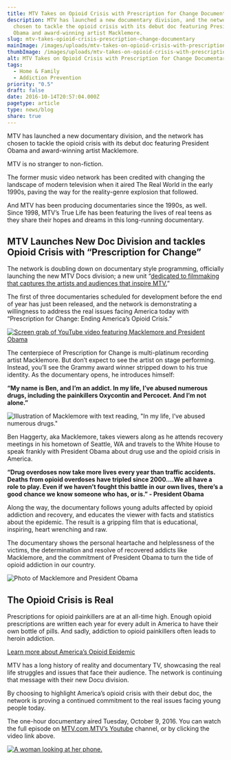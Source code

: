 ```yaml
---
title: MTV Takes on Opioid Crisis with Prescription for Change Documentary
description: MTV has launched a new documentary division, and the network has
  chosen to tackle the opioid crisis with its debut doc featuring President
  Obama and award-winning artist Macklemore.
slug: mtv-takes-opioid-crisis-prescription-change-documentary
mainImage: /images/uploads/mtv-takes-on-opioid-crisis-with-prescription-for-change-documentary.jpg
thumbImage: /images/uploads/mtv-takes-on-opioid-crisis-with-prescription-for-change-documentary.jpg
alt: MTV Takes on Opioid Crisis with Prescription for Change Documentary
tags:
  - Home & Family
  - Addiction Prevention
priority: "0.5"
draft: false
date: 2016-10-14T20:57:04.000Z
pagetype: article
type: news/blog
share: true
---
```

MTV has launched a new documentary division, and the network has chosen to tackle the opioid crisis with its debut doc featuring President Obama and award-winning artist Macklemore.

MTV is no stranger to non-fiction.

The former music video network has been credited with changing the landscape of modern television when it aired The Real World in the early 1990s, paving the way for the reality-genre explosion that followed.

And MTV has been producing documentaries since the 1990s, as well. Since 1998, MTV’s True Life has been featuring the lives of real teens as they share their hopes and dreams in this long-running documentary.

## MTV Launches New Doc Division and tackles Opioid Crisis with “Prescription for Change”

The network is doubling down on documentary style programming, officially launching the new MTV Docs division; a new unit “[dedicated to filmmaking that captures the artists and audiences that inspire MTV.](http://www.mtvpress.com/press-releases/2016/10/04/mtv-to-premiere-prescription-for-change-ending-americas-opioid-crisis-featuring-macklemore-and-president-obama-tuesday-october-11-at-900-pm-etpt)”

The first of three documentaries scheduled for development before the end of year has just been released, and the network is demonstrating a willingness to address the real issues facing America today with “Prescription for Change: Ending America’s Opioid Crisis.”

[![Screen grab of YouTube video featuring Macklemore and President Obama](/images/uploads/mtv-youtube-macklemore-obama.png "Screen grab of YouTube video featuring Macklemore and President Obama")](https://www.youtube.com/embed/2QePuumO31o "YouTube Link")

The centerpiece of Prescription for Change is multi-platinum recording artist Macklemore. But don’t expect to see the artist on stage performing. Instead, you’ll see the Grammy award winner stripped down to his true identity. As the documentary opens, he introduces himself:

**“My name is Ben, and I’m an addict. In my life, I’ve abused numerous drugs, including the painkillers Oxycontin and Percocet. And I’m not alone.”**

![Illustration of Macklemore with text reading, "In my life, I’ve abused numerous drugs."](/images/uploads/macklemore.png "Illustration of Macklemore with text reading, \"In my life, I’ve abused numerous drugs.\"")

Ben Haggerty, aka Macklemore, takes viewers along as he attends recovery meetings in his hometown of Seattle, WA and travels to the White House to speak frankly with President Obama about drug use and the opioid crisis in America.

**“Drug overdoses now take more lives every year than traffic accidents. Deaths from opioid overdoses have tripled since 2000….We all have a role to play. Even if we haven’t fought this battle in our own lives, there’s a good chance we know someone who has, or is.” - President Obama**

Along the way, the documentary follows young adults affected by opioid addiction and recovery, and educates the viewer with facts and statistics about the epidemic. The result is a gripping film that is educational, inspiring, heart wrenching and raw.

The documentary shows the personal heartache and helplessness of the victims, the determination and resolve of recovered addicts like Macklemore, and the commitment of President Obama to turn the tide of opioid addiction in our country.

![Photo of Macklemore and President Obama](/images/uploads/macklemore-and-president-obama.png "Photo of Macklemore and President Obama")

## The Opioid Crisis is Real

Prescriptions for opioid painkillers are at an all-time high. Enough opioid prescriptions are written each year for every adult in America to have their own bottle of pills. And sadly, addiction to opioid painkillers often leads to heroin addiction.

[Learn more about America’s Opioid Epidemic](/news/blog/need-know-americas-opioid-epidemic/)

MTV has a long history of reality and documentary TV, showcasing the real life struggles and issues that face their audience. The network is continuing that message with their new Docu division.

By choosing to highlight America’s opioid crisis with their debut doc, the network is proving a continued commitment to the real issues facing young people today.

The one-hour documentary aired Tuesday, October 9, 2016. You can watch the full episode on [MTV.com](http://www.mtv.com/shows/prescription-for-change),[MTV’s Youtube](https://www.youtube.com/playlist?list=PLBPLVvU_jvGu28RfL8I37YcrCofOY_7dq) channel, or by clicking the video link above.

[![A woman looking at her phone.](/images/uploads/rxguardian-well-rx-graphic.jpg "Save up to 80 percent on prescription drugs.")](https://www.wellrx.com/rx-discount-card/enroll/?invitecode=SaferLock%20&utm_source=SaferLock%20&utm_medium=affiliate&utm_campaign=%3cblogs%3E "WellRx Link")